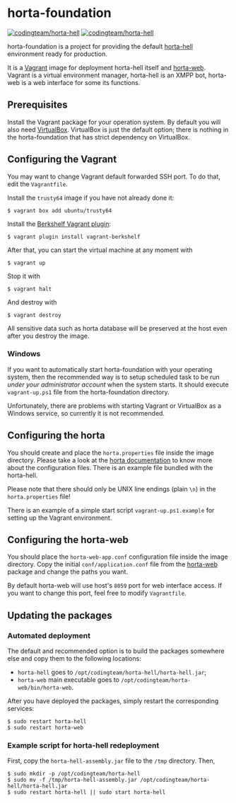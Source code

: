 horta-foundation
================
[![codingteam/horta-hell](http://issuestats.com/github/codingteam/horta-foundation/badge/pr?style=flat-square)](http://www.issuestats.com/github/codingteam/horta-foundation) [![codingteam/horta-hell](http://issuestats.com/github/codingteam/horta-foundation/badge/issue?style=flat-square)](http://www.issuestats.com/github/codingteam/horta-foundation)

horta-foundation is a project for providing the default [horta-hell](https://github.com/codingteam/horta-hell)
environment ready for production.

It is a [Vagrant](http://www.vagrantup.com/) image for deployment horta-hell itself and
[horta-web](https://github.com/codingteam/horta-hell).  Vagrant is a virtual environment manager, horta-hell is an XMPP
bot, horta-web is a web interface for some its functions.

Prerequisites
-------------
Install the Vagrant package for your operation system. By default you will also need
[VirtualBox](https://www.virtualbox.org/). VirtualBox is just the default option; there is nothing in the
horta-foundation that has strict dependency on VirtualBox.

Configuring the Vagrant
-----------------------
You may want to change Vagrant default forwarded SSH port. To do that, edit the `Vagrantfile`.

Install the `trusty64` image if you have not already done it:

    $ vagrant box add ubuntu/trusty64

Install the [Berkshelf Vagrant plugin](https://github.com/berkshelf/vagrant-berkshelf):

    $ vagrant plugin install vagrant-berkshelf

After that, you can start the virtual machine at any moment with

    $ vagrant up

Stop it with

    $ vagrant halt

And destroy with

    $ vagrant destroy

All sensitive data such as horta database will be preserved at the host even after you destroy the image.

### Windows
If you want to automatically start horta-foundation with your operating system,
then the recommended way is to setup scheduled task to be run _under your
administrator account_ when the system starts. It should execute
`vagrant-up.ps1` file from the horta-foundation directory.

Unfortunately, there are problems with starting Vagrant or VirtualBox as a
Windows service, so currently it is not recommended.

Configuring the horta
---------------------
You should create and place the `horta.properties` file inside the image directory. Please take a look at the
[horta documentation](https://github.com/codingteam/horta-hell) to know more about the configuration files. There is an
example file bundled with the horta-hell.

Please note that there should only be UNIX line endings (plain `\n`) in the `horta.properties` file!

There is an example of a simple start script `vagrant-up.ps1.example` for setting up the Vagrant environment.

Configuring the horta-web
-------------------------
You should place the `horta-web-app.conf` configuration file inside the image directory. Copy the initial
`conf/application.conf` file from the [horta-web](https://github.com/codingteam/horta-hell) package and change the paths
you want.

By default horta-web will use host's `8059` port for web interface access. If you want to change this port, feel free to
modify `Vagrantfile`.

Updating the packages
---------------------

### Automated deployment
The default and recommended option is to build the packages somewhere else and copy them to the following locations:
- `horta-hell` goes to `/opt/codingteam/horta-hell/horta-hell.jar`;
- `horta-web` main executable goes to `/opt/codingteam/horta-web/bin/horta-web`.

After you have deployed the packages, simply restart the corresponding services:

    $ sudo restart horta-hell
    $ sudo restart horta-web

### Example script for horta-hell redeployment
First, copy the `horta-hell-assembly.jar` file to the `/tmp` directory. Then,

    $ sudo mkdir -p /opt/codingteam/horta-hell
    $ sudo mv -f /tmp/horta-hell-assembly.jar /opt/codingteam/horta-hell/horta-hell.jar
    $ sudo restart horta-hell || sudo start horta-hell
